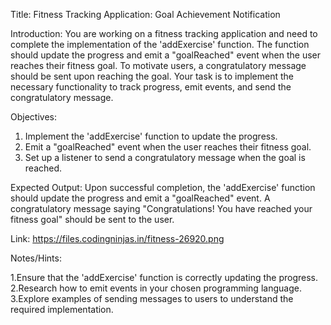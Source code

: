 Title: Fitness Tracking Application: Goal Achievement Notification

Introduction:
You are working on a fitness tracking application and need to complete the implementation of the 'addExercise' function. The function should update the progress and emit a "goalReached" event when the user reaches their fitness goal. To motivate users, a congratulatory message should be sent upon reaching the goal. Your task is to implement the necessary functionality to track progress, emit events, and send the congratulatory message.

Objectives:

1. Implement the 'addExercise' function to update the progress.
2. Emit a "goalReached" event when the user reaches their fitness goal.
3. Set up a listener to send a congratulatory message when the goal is reached.

Expected Output:
Upon successful completion, the 'addExercise' function should update the progress and emit a "goalReached" event. A congratulatory message saying "Congratulations! You have reached your fitness goal" should be sent to the user.

Link: https://files.codingninjas.in/fitness-26920.png

Notes/Hints:

1.Ensure that the 'addExercise' function is correctly updating the progress.
2.Research how to emit events in your chosen programming language.
3.Explore examples of sending messages to users to understand the required implementation.
